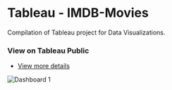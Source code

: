 # Tableau - IMDB-Movies

Compilation of Tableau project for Data Visualizations.

### View on Tableau Public
+ [View more details](https://public.tableau.com/app/profile/diogo8824/viz/Movies_dataset2/Dashboard1)

![Dashboard 1](https://user-images.githubusercontent.com/119432505/211207476-f093d59b-10b3-4915-8b84-0a3ea46e9bec.png)
